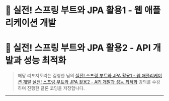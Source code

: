 # 📘 실전! 스프링 부트와 JPA 활용1 - 웹 애플리케이션 개발
# 📘 실전! 스프링 부트와 JPA 활용2 - API 개발과 성능 최적화

> 해당 리포지토리는 김영한 님의
> [실전! 스프링 부트와 JPA 활용1 - 웹 애플리케이션 개발](https://inf.run/hhEvV)
> [실전! 스프링 부트와 JPA 활용2 - API 개발과 성능 최적화](https://inf.run/CU9mR) 강의를 수강하며 진행한 클론 코딩을 저장합니다.
  
***

